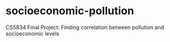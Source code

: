 # socioeconomic-pollution
CS5834 Final Project: Finding correlation between pollution and socioeconomic levels
